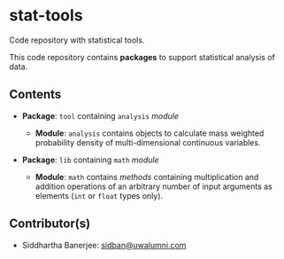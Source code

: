 # stat-tools
Code repository with statistical tools.

This code repository contains **packages** to support statistical analysis of data.

## Contents

* **Package**: `tool` containing `analysis` *module*
    * **Module**: `analysis` contains objects to calculate mass weighted probability density of multi-dimensional continuous variables.

* **Package**: `lib` containing `math` *module*
   * **Module**: `math` contains *methods* containing multiplication and addition operations of an arbitrary number of input arguments as elements (`int` or `float` types only).
   
## Contributor(s)

* Siddhartha Banerjee: sidban@uwalumni.com
